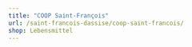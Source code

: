 ```yaml
---
title: "COOP Saint-François"
url: /saint-francois-dassise/coop-saint-francois/
shop: Lebensmittel
---
```

